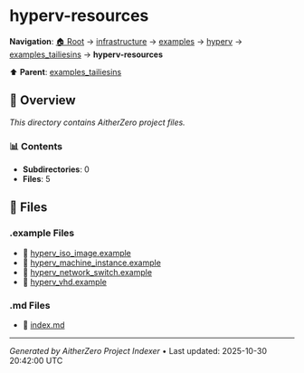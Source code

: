 # hyperv-resources

**Navigation**: [🏠 Root](../../../../../index.md) → [infrastructure](../../../../index.md) → [examples](../../../index.md) → [hyperv](../../index.md) → [examples_tailiesins](../index.md) → **hyperv-resources**

⬆️ **Parent**: [examples_tailiesins](../index.md)

## 📖 Overview

*This directory contains AitherZero project files.*

### 📊 Contents

- **Subdirectories**: 0
- **Files**: 5

## 📄 Files

### .example Files

- 📄 [hyperv_iso_image.example](./hyperv_iso_image.example)
- 📄 [hyperv_machine_instance.example](./hyperv_machine_instance.example)
- 📄 [hyperv_network_switch.example](./hyperv_network_switch.example)
- 📄 [hyperv_vhd.example](./hyperv_vhd.example)

### .md Files

- 📝 [index.md](./index.md)

---

*Generated by AitherZero Project Indexer* • Last updated: 2025-10-30 20:42:00 UTC

